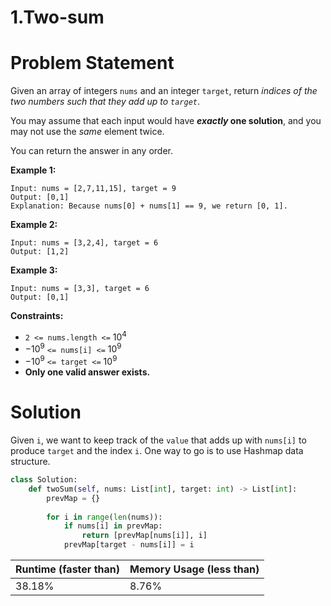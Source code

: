 # 1.Two-sum

# Problem Statement

Given an array of integers `nums` and an integer `target`, return *indices of the two numbers such that they add up to `target`*.

You may assume that each input would have ***exactly* one solution**, and you may not use the *same* element twice.

You can return the answer in any order.

**Example 1:**

```other
Input: nums = [2,7,11,15], target = 9
Output: [0,1]
Explanation: Because nums[0] + nums[1] == 9, we return [0, 1].
```

**Example 2:**

```other
Input: nums = [3,2,4], target = 6
Output: [1,2]
```

**Example 3:**

```other
Input: nums = [3,3], target = 6
Output: [0,1]
```

**Constraints:**

- `2 <= nums.length <=` $10^4$
- $-10 ^ 9$ `<= nums[i] <=` $10 ^ 9$
- $-10 ^ 9$ `<= target <=` $10 ^ 9$
- **Only one valid answer exists.**

# Solution

Given `i`, we want to keep track of the `value` that adds up with `nums[i]` to produce `target` and the index `i`. One way to go is to use Hashmap data structure.

```python
class Solution:
    def twoSum(self, nums: List[int], target: int) -> List[int]:
        prevMap = {}
        
        for i in range(len(nums)):
            if nums[i] in prevMap:
                return [prevMap[nums[i]], i]
            prevMap[target - nums[i]] = i
```

| **Runtime (faster than)** | **Memory Usage (less than)** |
| ------------------------- | ---------------------------- |
| 38.18%                    | 8.76%                        |

